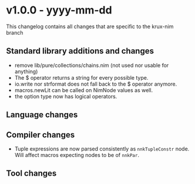
# v1.0.0 - yyyy-mm-dd

This changelog contains all changes that are specific to the krux-nim branch

## Standard library additions and changes

- remove lib/pure/collections/chains.nim (not used nor usable for anything)
- The $ operator returns a string for every possible type.
- io.write nor strformat does not fall back to the $ operator anymore.
- macros.newLit can be called on NimNode values as well.
- the option type now has logical operators.

## Language changes


## Compiler changes

- Tuple expressions are now parsed consistently as
  `nnkTupleConstr` node. Will affect macros expecting nodes to be of `nnkPar`.

## Tool changes
